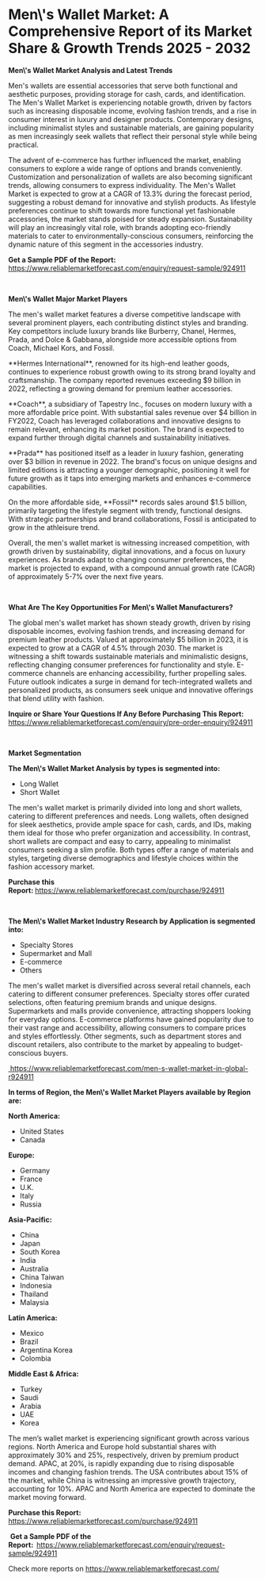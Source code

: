 <p><h1>Men\'s Wallet Market: A Comprehensive Report of its Market Share & Growth Trends 2025 - 2032</h1></p><p><strong>Men\'s Wallet Market Analysis and Latest Trends</strong></p>
<p><p>Men's wallets are essential accessories that serve both functional and aesthetic purposes, providing storage for cash, cards, and identification. The Men's Wallet Market is experiencing notable growth, driven by factors such as increasing disposable income, evolving fashion trends, and a rise in consumer interest in luxury and designer products. Contemporary designs, including minimalist styles and sustainable materials, are gaining popularity as men increasingly seek wallets that reflect their personal style while being practical.</p><p>The advent of e-commerce has further influenced the market, enabling consumers to explore a wide range of options and brands conveniently. Customization and personalization of wallets are also becoming significant trends, allowing consumers to express individuality. The Men's Wallet Market is expected to grow at a CAGR of 13.3% during the forecast period, suggesting a robust demand for innovative and stylish products. As lifestyle preferences continue to shift towards more functional yet fashionable accessories, the market stands poised for steady expansion. Sustainability will play an increasingly vital role, with brands adopting eco-friendly materials to cater to environmentally-conscious consumers, reinforcing the dynamic nature of this segment in the accessories industry.</p></p>
<p><strong>Get a Sample PDF of the Report:&nbsp;</strong> <a href="https://www.reliablemarketforecast.com/enquiry/request-sample/924911?utm_campaign=2750&utm_medium=2&utm_source=Github&utm_content=ia&utm_term=24032025&utm_id=mens-wallet">https://www.reliablemarketforecast.com/enquiry/request-sample/924911</a></p>
<p>&nbsp;</p>
<p><strong>Men\'s Wallet Major Market Players</strong></p>
<p><p>The men's wallet market features a diverse competitive landscape with several prominent players, each contributing distinct styles and branding. Key competitors include luxury brands like Burberry, Chanel, Hermes, Prada, and Dolce & Gabbana, alongside more accessible options from Coach, Michael Kors, and Fossil.</p><p>**Hermes International**, renowned for its high-end leather goods, continues to experience robust growth owing to its strong brand loyalty and craftsmanship. The company reported revenues exceeding $9 billion in 2022, reflecting a growing demand for premium leather accessories.</p><p>**Coach**, a subsidiary of Tapestry Inc., focuses on modern luxury with a more affordable price point. With substantial sales revenue over $4 billion in FY2022, Coach has leveraged collaborations and innovative designs to remain relevant, enhancing its market position. The brand is expected to expand further through digital channels and sustainability initiatives.</p><p>**Prada** has positioned itself as a leader in luxury fashion, generating over $3 billion in revenue in 2022. The brand's focus on unique designs and limited editions is attracting a younger demographic, positioning it well for future growth as it taps into emerging markets and enhances e-commerce capabilities.</p><p>On the more affordable side, **Fossil** records sales around $1.5 billion, primarily targeting the lifestyle segment with trendy, functional designs. With strategic partnerships and brand collaborations, Fossil is anticipated to grow in the athleisure trend.</p><p>Overall, the men's wallet market is witnessing increased competition, with growth driven by sustainability, digital innovations, and a focus on luxury experiences. As brands adapt to changing consumer preferences, the market is projected to expand, with a compound annual growth rate (CAGR) of approximately 5-7% over the next five years.</p></p>
<p>&nbsp;</p>
<p><strong>What Are The Key Opportunities For Men\'s Wallet Manufacturers?</strong></p>
<p><p>The global men's wallet market has shown steady growth, driven by rising disposable incomes, evolving fashion trends, and increasing demand for premium leather products. Valued at approximately $5 billion in 2023, it is expected to grow at a CAGR of 4.5% through 2030. The market is witnessing a shift towards sustainable materials and minimalistic designs, reflecting changing consumer preferences for functionality and style. E-commerce channels are enhancing accessibility, further propelling sales. Future outlook indicates a surge in demand for tech-integrated wallets and personalized products, as consumers seek unique and innovative offerings that blend utility with fashion.</p></p>
<p><strong>Inquire or Share Your Questions If Any Before Purchasing This Report:</strong> <a href="https://www.reliablemarketforecast.com/enquiry/pre-order-enquiry/924911?utm_campaign=2750&utm_medium=2&utm_source=Github&utm_content=ia&utm_term=24032025&utm_id=mens-wallet">https://www.reliablemarketforecast.com/enquiry/pre-order-enquiry/924911</a></p>
<p>&nbsp;</p>
<p><strong>Market Segmentation</strong></p>
<p><strong>The Men\'s Wallet Market Analysis by types is segmented into:</strong></p>
<p><ul><li>Long Wallet</li><li>Short Wallet</li></ul></p>
<p><p>The men's wallet market is primarily divided into long and short wallets, catering to different preferences and needs. Long wallets, often designed for sleek aesthetics, provide ample space for cash, cards, and IDs, making them ideal for those who prefer organization and accessibility. In contrast, short wallets are compact and easy to carry, appealing to minimalist consumers seeking a slim profile. Both types offer a range of materials and styles, targeting diverse demographics and lifestyle choices within the fashion accessory market.</p></p>
<p><strong>Purchase this Report:&nbsp;</strong><a href="https://www.reliablemarketforecast.com/purchase/924911?utm_campaign=2750&utm_medium=2&utm_source=Github&utm_content=ia&utm_term=24032025&utm_id=mens-wallet">https://www.reliablemarketforecast.com/purchase/924911</a></p>
<p>&nbsp;</p>
<p><strong>The Men\'s Wallet Market Industry Research by Application is segmented into:</strong></p>
<p><ul><li>Specialty Stores</li><li>Supermarket and Mall</li><li>E-commerce</li><li>Others</li></ul></p>
<p><p>The men's wallet market is diversified across several retail channels, each catering to different consumer preferences. Specialty stores offer curated selections, often featuring premium brands and unique designs. Supermarkets and malls provide convenience, attracting shoppers looking for everyday options. E-commerce platforms have gained popularity due to their vast range and accessibility, allowing consumers to compare prices and styles effortlessly. Other segments, such as department stores and discount retailers, also contribute to the market by appealing to budget-conscious buyers.</p></p>
<p><a href="https://www.reliablemarketforecast.com/men-s-wallet-market-in-global-r924911?utm_campaign=2750&utm_medium=2&utm_source=Github&utm_content=ia&utm_term=24032025&utm_id=mens-wallet">&nbsp;https://www.reliablemarketforecast.com/men-s-wallet-market-in-global-r924911</a></p>
<p><strong>In terms of Region, the Men\'s Wallet Market Players available by Region are:</strong></p>
<p>
    <p> <strong> North America: </strong>
        <ul>
            <li>United States</li>
            <li>Canada</li>
        </ul>
        </p> 
    <p> <strong> Europe: </strong>
        <ul>
            <li>Germany</li>
            <li>France</li>
            <li>U.K.</li>
            <li>Italy</li>
            <li>Russia</li>
        </ul>
        </p> 
    <p> <strong> Asia-Pacific: </strong>
        <ul>
            <li>China</li>
            <li>Japan</li>
            <li>South Korea</li>
            <li>India</li>
            <li>Australia</li>
            <li>China Taiwan</li>
            <li>Indonesia</li>
            <li>Thailand</li>
            <li>Malaysia</li>
        </ul>
        </p> 
    <p> <strong> Latin America: </strong>
        <ul>
            <li>Mexico</li>
            <li>Brazil</li>
            <li>Argentina Korea</li>
            <li>Colombia</li>
        </ul>
        </p> 
    <p> <strong> Middle East & Africa: </strong>
        <ul>
            <li>Turkey</li>
            <li>Saudi</li>
            <li>Arabia</li>
            <li>UAE</li>
            <li>Korea</li>
        </ul>
    </p>
    </p>
<p><p>The men’s wallet market is experiencing significant growth across various regions. North America and Europe hold substantial shares with approximately 30% and 25%, respectively, driven by premium product demand. APAC, at 20%, is rapidly expanding due to rising disposable incomes and changing fashion trends. The USA contributes about 15% of the market, while China is witnessing an impressive growth trajectory, accounting for 10%. APAC and North America are expected to dominate the market moving forward.</p></p>
<p><strong>Purchase this Report: </strong><a href="https://www.reliablemarketforecast.com/purchase/924911?utm_campaign=2750&utm_medium=2&utm_source=Github&utm_content=ia&utm_term=24032025&utm_id=mens-wallet">https://www.reliablemarketforecast.com/purchase/924911</a></p>
<p>&nbsp;<strong>Get a Sample PDF of the Report:&nbsp;&nbsp;</strong><a href="https://www.reliablemarketforecast.com/enquiry/request-sample/924911?utm_campaign=2750&utm_medium=2&utm_source=Github&utm_content=ia&utm_term=24032025&utm_id=mens-wallet">https://www.reliablemarketforecast.com/enquiry/request-sample/924911</a></p>
<p><strong></strong></p>
<p>Check more reports on <a href="https://www.reliablemarketforecast.com/?utm_campaign=2750&utm_medium=2&utm_source=Github&utm_content=ia&utm_term=24032025&utm_id=mens-wallet">https://www.reliablemarketforecast.com/</a></p>